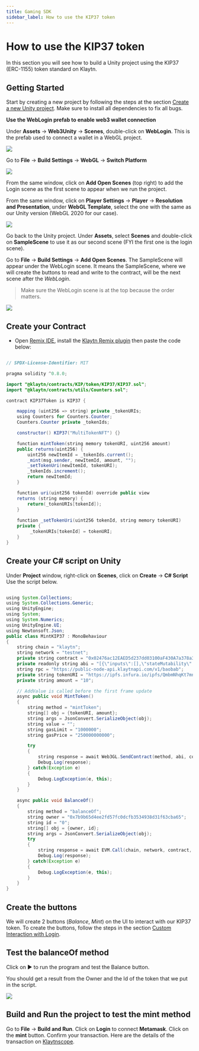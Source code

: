 ```yaml
---
title: Gaming SDK
sidebar_label: How to use the KIP37 token
---
```


# How to use the KIP37 token <a id="How to use the KIP37 token"></a>

In this section you will see how to build a Unity project using the KIP37 (ERC-1155) token standard on Klaytn.

## Getting Started <a id="Getting Started"></a>

Start by creating a new project by following the steps at the section [Create a new Unity project](./create-a-new-unity-project.md).
Make sure to install all dependencies to fix all bugs.

**Use the WebLogin prefab to enable web3 wallet connection**

Under **Assets** → **Web3Unity** → **Scenes**, double-click on **WebLogin**. This is the prefab used to connect a wallet in a WebGL project.

![](./../../../static/images/chainsafe/12_webLogin.png)

Go to **File** → **Build Settings** → **WebGL** → **Switch Platform**

![](./../../../static/images/chainsafe/13_webGL_switch.png)

From the same window, click on **Add Open Scenes** (top right) to add the Login scene as the first scene to appear when we run the project.

From the same window, click on **Player Settings** → **Player** → **Resolution and Presentation**, under **WebGL Template**, select the one with the same as our Unity version (WebGL 2020 for our case).

![](../../../static/images/chainsafe/14_webGL_template.png)

Go back to the Unity project. Under **Assets**, select **Scenes** and double-click on **SampleScene** to use it as our second scene (FYI the first one is the login scene).

Go to **File** → **Build Settings** → **Add Open Scenes**. The SampleScene will appear under the WebLogin scene. It means the SampleScene, where we will create the buttons to read and write to the contract, will be the next scene after the *WebLogin*. 

> Make sure the WebLogin scene is at the top because the order matters.

![](../../../static/images/chainsafe/15_add_openScenes.png)

## Create your Contract <a id="Create your Contract"></a>


* Open [Remix IDE](https://remix.ethereum.org/#optimize=false&runs=200&evmVersion=null), install the [Klaytn Remix plugin](https://klaytn.foundation/using-klaytn-plugin-on-remix/) then paste the code below:

```java

// SPDX-License-Identifier: MIT

pragma solidity ^0.8.0;

import "@klaytn/contracts/KIP/token/KIP37/KIP37.sol";
import "@klaytn/contracts/utils/Counters.sol";

contract KIP37Token is KIP37 {

    mapping (uint256 => string) private _tokenURIs;
    using Counters for Counters.Counter; 
    Counters.Counter private _tokenIds; 

    constructor() KIP37("MultiTokenNFT") {} 

    function mintToken(string memory tokenURI, uint256 amount)
    public returns(uint256) { 
        uint256 newItemId = _tokenIds.current(); 
        _mint(msg.sender, newItemId, amount, "");
        _setTokenUri(newItemId, tokenURI); 
        _tokenIds.increment(); 
        return newItemId; 
    } 

    function uri(uint256 tokenId) override public view 
    returns (string memory) { 
        return(_tokenURIs[tokenId]); 
    } 
    
    function _setTokenUri(uint256 tokenId, string memory tokenURI)
    private {
         _tokenURIs[tokenId] = tokenURI; 
    } 
}

```

## Create your C# script on Unity <a id="Create your C# script on Unity"></a>

Under **Project** window, right-click on **Scenes**, click on **Create** → **C# Script** Use the script below.

```java

using System.Collections;
using System.Collections.Generic;
using UnityEngine;
using System;
using System.Numerics;
using UnityEngine.UI;
using Newtonsoft.Json;
public class MintKIP37 : MonoBehaviour
{
    string chain = "klaytn";
    string network = "testnet";
    private string contract = "0x02476ac12EAED5d237dd03100aF430A7a378a3DE";
    private readonly string abi = "[{\"inputs\":[],\"stateMutability\":\"nonpayable\",\"type\":\"constructor\",\"signature\":\"constructor\"},{\"anonymous\":false,\"inputs\":[{\"indexed\":true,\"internalType\":\"address\",\"name\":\"owner\",\"type\":\"address\"},{\"indexed\":true,\"internalType\":\"address\",\"name\":\"operator\",\"type\":\"address\"},{\"indexed\":false,\"internalType\":\"bool\",\"name\":\"approved\",\"type\":\"bool\"}],\"name\":\"ApprovalForAll\",\"type\":\"event\",\"signature\":\"0x17307eab39ab6107e8899845ad3d59bd9653f200f220920489ca2b5937696c31\"},{\"anonymous\":false,\"inputs\":[{\"indexed\":true,\"internalType\":\"address\",\"name\":\"operator\",\"type\":\"address\"},{\"indexed\":true,\"internalType\":\"address\",\"name\":\"from\",\"type\":\"address\"},{\"indexed\":true,\"internalType\":\"address\",\"name\":\"to\",\"type\":\"address\"},{\"indexed\":false,\"internalType\":\"uint256[]\",\"name\":\"ids\",\"type\":\"uint256[]\"},{\"indexed\":false,\"internalType\":\"uint256[]\",\"name\":\"amounts\",\"type\":\"uint256[]\"}],\"name\":\"TransferBatch\",\"type\":\"event\",\"signature\":\"0x4a39dc06d4c0dbc64b70af90fd698a233a518aa5d07e595d983b8c0526c8f7fb\"},{\"anonymous\":false,\"inputs\":[{\"indexed\":true,\"internalType\":\"address\",\"name\":\"operator\",\"type\":\"address\"},{\"indexed\":true,\"internalType\":\"address\",\"name\":\"from\",\"type\":\"address\"},{\"indexed\":true,\"internalType\":\"address\",\"name\":\"to\",\"type\":\"address\"},{\"indexed\":false,\"internalType\":\"uint256\",\"name\":\"id\",\"type\":\"uint256\"},{\"indexed\":false,\"internalType\":\"uint256\",\"name\":\"amount\",\"type\":\"uint256\"}],\"name\":\"TransferSingle\",\"type\":\"event\",\"signature\":\"0xc3d58168c5ae7397731d063d5bbf3d657854427343f4c083240f7aacaa2d0f62\"},{\"anonymous\":false,\"inputs\":[{\"indexed\":false,\"internalType\":\"string\",\"name\":\"value\",\"type\":\"string\"},{\"indexed\":true,\"internalType\":\"uint256\",\"name\":\"id\",\"type\":\"uint256\"}],\"name\":\"URI\",\"type\":\"event\",\"signature\":\"0x6bb7ff708619ba0610cba295a58592e0451dee2622938c8755667688daf3529b\"},{\"inputs\":[{\"internalType\":\"address\",\"name\":\"owner\",\"type\":\"address\"},{\"internalType\":\"uint256\",\"name\":\"id\",\"type\":\"uint256\"}],\"name\":\"balanceOf\",\"outputs\":[{\"internalType\":\"uint256\",\"name\":\"\",\"type\":\"uint256\"}],\"stateMutability\":\"view\",\"type\":\"function\",\"constant\":true,\"signature\":\"0x00fdd58e\"},{\"inputs\":[{\"internalType\":\"address[]\",\"name\":\"owners\",\"type\":\"address[]\"},{\"internalType\":\"uint256[]\",\"name\":\"ids\",\"type\":\"uint256[]\"}],\"name\":\"balanceOfBatch\",\"outputs\":[{\"internalType\":\"uint256[]\",\"name\":\"\",\"type\":\"uint256[]\"}],\"stateMutability\":\"view\",\"type\":\"function\",\"constant\":true,\"signature\":\"0x4e1273f4\"},{\"inputs\":[{\"internalType\":\"address\",\"name\":\"owner\",\"type\":\"address\"},{\"internalType\":\"address\",\"name\":\"operator\",\"type\":\"address\"}],\"name\":\"isApprovedForAll\",\"outputs\":[{\"internalType\":\"bool\",\"name\":\"\",\"type\":\"bool\"}],\"stateMutability\":\"view\",\"type\":\"function\",\"constant\":true,\"signature\":\"0xe985e9c5\"},{\"inputs\":[{\"internalType\":\"address\",\"name\":\"from\",\"type\":\"address\"},{\"internalType\":\"address\",\"name\":\"to\",\"type\":\"address\"},{\"internalType\":\"uint256[]\",\"name\":\"ids\",\"type\":\"uint256[]\"},{\"internalType\":\"uint256[]\",\"name\":\"amounts\",\"type\":\"uint256[]\"},{\"internalType\":\"bytes\",\"name\":\"data\",\"type\":\"bytes\"}],\"name\":\"safeBatchTransferFrom\",\"outputs\":[],\"stateMutability\":\"nonpayable\",\"type\":\"function\",\"signature\":\"0x2eb2c2d6\"},{\"inputs\":[{\"internalType\":\"address\",\"name\":\"from\",\"type\":\"address\"},{\"internalType\":\"address\",\"name\":\"to\",\"type\":\"address\"},{\"internalType\":\"uint256\",\"name\":\"id\",\"type\":\"uint256\"},{\"internalType\":\"uint256\",\"name\":\"amount\",\"type\":\"uint256\"},{\"internalType\":\"bytes\",\"name\":\"data\",\"type\":\"bytes\"}],\"name\":\"safeTransferFrom\",\"outputs\":[],\"stateMutability\":\"nonpayable\",\"type\":\"function\",\"signature\":\"0xf242432a\"},{\"inputs\":[{\"internalType\":\"address\",\"name\":\"operator\",\"type\":\"address\"},{\"internalType\":\"bool\",\"name\":\"approved\",\"type\":\"bool\"}],\"name\":\"setApprovalForAll\",\"outputs\":[],\"stateMutability\":\"nonpayable\",\"type\":\"function\",\"signature\":\"0xa22cb465\"},{\"inputs\":[{\"internalType\":\"bytes4\",\"name\":\"interfaceId\",\"type\":\"bytes4\"}],\"name\":\"supportsInterface\",\"outputs\":[{\"internalType\":\"bool\",\"name\":\"\",\"type\":\"bool\"}],\"stateMutability\":\"view\",\"type\":\"function\",\"constant\":true,\"signature\":\"0x01ffc9a7\"},{\"inputs\":[{\"internalType\":\"string\",\"name\":\"tokenURI\",\"type\":\"string\"},{\"internalType\":\"uint256\",\"name\":\"amount\",\"type\":\"uint256\"}],\"name\":\"mintToken\",\"outputs\":[{\"internalType\":\"uint256\",\"name\":\"\",\"type\":\"uint256\"}],\"stateMutability\":\"nonpayable\",\"type\":\"function\",\"signature\":\"0xc046372c\"},{\"inputs\":[{\"internalType\":\"uint256\",\"name\":\"tokenId\",\"type\":\"uint256\"}],\"name\":\"uri\",\"outputs\":[{\"internalType\":\"string\",\"name\":\"\",\"type\":\"string\"}],\"stateMutability\":\"view\",\"type\":\"function\",\"constant\":true,\"signature\":\"0x0e89341c\"}]";
    string rpc = "https://public-node-api.klaytnapi.com/v1/baobab";
    private string tokenURI = "https://ipfs.infura.io/ipfs/QmbmNhqKt7mnmFeKE17QwR5s2cTnfskQKDpx8UHwfbHx3v";
    private string amount = "10";

    // AddValue is called before the first frame update
    async public void MintToken()
    {
        string method = "mintToken";
        string[] obj = {tokenURI, amount};
        string args = JsonConvert.SerializeObject(obj);
        string value = "";
        string gasLimit = "1000000";
        string gasPrice = "250000000000";

        try 
        {
            string response = await Web3GL.SendContract(method, abi, contract, args, value, gasLimit, gasPrice);
            Debug.Log(response);
        } catch(Exception e) 
        {
            Debug.LogException(e, this);
        }
    }

    async public void BalanceOf()
    {
        string method = "balanceOf";
        string owner = "0x7b9b65d4ee2fd57fc0dcfb3534938d31f63cba65";
        string id = "0";
        string[] obj = {owner, id};
        string args = JsonConvert.SerializeObject(obj);
        try
        {
            string response = await EVM.Call(chain, network, contract, abi, method, args, rpc);
            Debug.Log(response);
        } catch(Exception e) 
        {
            Debug.LogException(e, this);
        }
    }
}


```

## Create the buttons <a id="Create the buttons"></a>

We will create 2 buttons (*Balance*, *Mint*) on the UI to interact with our KIP37 token. To create the buttons, follow the steps in the section [Custom Interaction with Login](./custom-interaction-with-login.md).

## Test the balanceOf method <a id="Test the balanceOf method"></a>

Click on ▶️ to run the program and test the Balance button.

You should get a result from the Owner and the Id of the token that we put in the script.

![](../../../static/images/chainsafe/33_kip37_testFunc.png)

## Build and Run the project to test the mint method <a id="Build and Run the project to test the mint method"></a>

Go to **File** → **Build and Run**.
Click on **Login** to connect **Metamask**.
Click on the **mint** button.
Confirm your transaction.
Here are the details of the transaction on [Klaytnscope](https://baobab.scope.klaytn.com/tx/0x9965be98dc1f2591da3514138840bf034a415822fc71fb2f6b91c1d21ea2f63f?tabId=eventLog).

